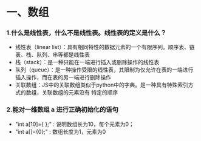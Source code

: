 # 一、数组

### 1.什么是线性表，什么不是线性表。线性表的定义是什么？
- 线性表（linear list）：具有相同特性的数据元素的一个有限序列。顺序表、链表、栈、队列、串等都是线性表
- 栈（stack）：是一种只能在一端进行插入或删除操作的线性表
- 队列（queue）：是一种操作受限的线性表，其限制为仅允许在表的一端进行插入操作，而在表的另一端进行删除操作
- 关联数组：JS中的关联数组类似于python中的字典。是一种具有特殊索引方式的数组，关联数组的元素没有
特定的顺序

### 2.能对一维数组 a 进行正确初始化的语句
- "int a[10]={  };"  : 说明数组长为10，每个元素为0；
- "int a[]={0};"  : 数组长度为1，元素为0


